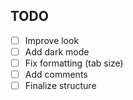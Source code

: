 ## TODO

 - [ ] Improve look
 - [ ] Add dark mode
 - [ ] Fix formatting (tab size)
 - [ ] Add comments
 - [ ] Finalize structure